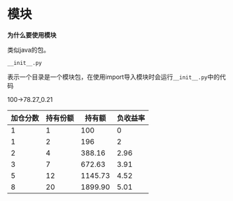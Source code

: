 



# 模块



**为什么要使用模块**

类似java的包。



`__init__.py`

表示一个目录是一个模块包，在使用import导入模块时会运行`__init__.py`中的代码































100->78.27_0.21

| 加仓分数 | 持有份额 | 持有额  | 负收益率 |
| -------- | -------- | ------- | -------- |
| 1        | 1        | 100     | 0        |
| 1        | 2        | 196     | 2        |
| 2        | 4        | 388.16  | 2.96     |
| 3        | 7        | 672.63  | 3.91     |
| 5        | 12       | 1145.73 | 4.52     |
| 8        | 20       | 1899.90 | 5.01     |


















